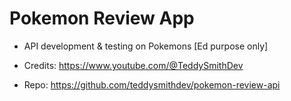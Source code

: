 # Pokemon Review App

- API development & testing on Pokemons [Ed purpose only]

- Credits: https://www.youtube.com/@TeddySmithDev
- Repo: https://github.com/teddysmithdev/pokemon-review-api

